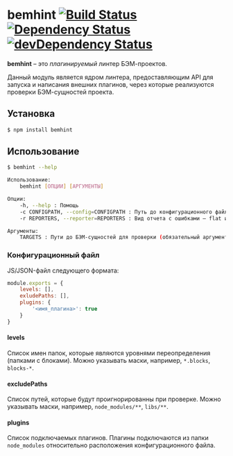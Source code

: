 # bemhint [![Build Status](https://travis-ci.org/bem/bemhint.svg)](https://travis-ci.org/bem/bemhint) [![Dependency Status](https://david-dm.org/bem/bemhint.svg)](https://david-dm.org/bem/bemhint) [![devDependency Status](https://david-dm.org/bem/bemhint/dev-status.svg)](https://david-dm.org/bem/bemhint#info=devDependencies)

**bemhint** – это *плагинируемый* линтер БЭМ-проектов.

Данный модуль является ядром линтера, предоставляющим API для запуска и написания внешних плагинов, через которые реализуются проверки БЭМ-сущностей проекта.

## Установка

```bash
$ npm install bemhint
```

## Использование

```bash
$ bemhint --help

Использование:
    bemhint [ОПЦИИ] [АРГУМЕНТЫ]

Опции:
    -h, --help : Помощь
    -с CONFIGPATH, --config=CONFIGPATH : Путь до конфигурационного файла (по умолчанию: .bemhint.js)
    -r REPORTERS, --reporter=REPORTERS : Вид отчета с ошибками – flat и/или html (по умолчанию: flat)

Аргументы:
    TARGETS : Пути до БЭМ-сущностей для проверки (обязательный аргумент)
```

### Конфигурационный файл

JS/JSON-файл следующего формата:

```js
module.exports = {
    levels: [],
    exludePaths: [],
    plugins: {
        '<имя_плагина>': true
    }
}
```

#### levels

Список имен папок, которые являются уровнями переопределения (папками с блоками). Можно указывать маски, например, `*.blocks`, `blocks-*`.

#### excludePaths

Список путей, которые будут проигнорированны при проверке. Можно указывать маски, например, `node_modules/**`, `libs/**`.

####  plugins

Cписок подключаемых плагинов. Плагины подключаются из папки `node_modules` относительно расположения конфигурационного файла.
